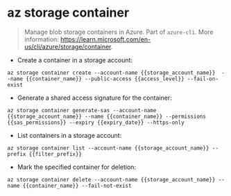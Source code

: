 # az storage container

> Manage blob storage containers in Azure.
> Part of `azure-cli`.
> More information: <https://learn.microsoft.com/en-us/cli/azure/storage/container>.

- Create a container in a storage account:

`az storage container create --account-name {{storage_account_name}}  --name {{container_name}} --public-access {{access_level}} --fail-on-exist`

- Generate a shared access signature for the container:

`az storage container generate-sas --account-name {{storage_account_name}} --name {{container_name}} --permissions {{sas_permissions}} --expiry {{expiry_date}} --https-only`

- List containers in a storage account:

`az storage container list --account-name {{storage_account_name}} --prefix {{filter_prefix}} `

- Mark the specified container for deletion:

`az storage container delete --account-name {{storage_account_name}} --name {{container_name}} --fail-not-exist`
